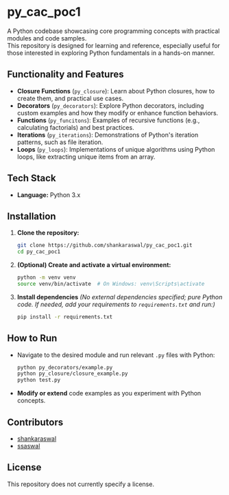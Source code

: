 # py_cac_poc1

A Python codebase showcasing core programming concepts with practical modules and code samples.  
This repository is designed for learning and reference, especially useful for those interested in exploring Python fundamentals in a hands-on manner.

## Functionality and Features

- **Closure Functions** (`py_closure`):
  Learn about Python closures, how to create them, and practical use cases.
- **Decorators** (`py_decorators`):
  Explore Python decorators, including custom examples and how they modify or enhance function behaviors.
- **Functions** (`py_funcitons`):
  Examples of recursive functions (e.g., calculating factorials) and best practices.
- **Iterations** (`py_iterations`):
  Demonstrations of Python's iteration patterns, such as file iteration.
- **Loops** (`py_loops`):
  Implementations of unique algorithms using Python loops, like extracting unique items from an array.

## Tech Stack

- **Language:** Python 3.x

## Installation

1. **Clone the repository:**
   ```bash
   git clone https://github.com/shankaraswal/py_cac_poc1.git
   cd py_cac_poc1
   ```
2. **(Optional) Create and activate a virtual environment:**
   ```bash
   python -m venv venv
   source venv/bin/activate  # On Windows: venv\Scripts\activate
   ```
3. **Install dependencies**
   *(No external dependencies specified; pure Python code. If needed, add your requirements to `requirements.txt` and run:)*
   ```bash
   pip install -r requirements.txt
   ```

## How to Run

- Navigate to the desired module and run relevant `.py` files with Python:
  ```bash
  python py_decorators/example.py
  python py_closure/closure_example.py
  python test.py
  ```

- **Modify or extend** code examples as you experiment with Python concepts.

## Contributors

- [shankaraswal](https://github.com/shankaraswal)
- [ssaswal](https://github.com/ssaswal)

## License

This repository does not currently specify a license.
